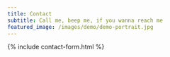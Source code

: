 ```yaml
---
title: Contact
subtitle: Call me, beep me, if you wanna reach me
featured_image: /images/demo/demo-portrait.jpg
---
```


{% include contact-form.html %}

